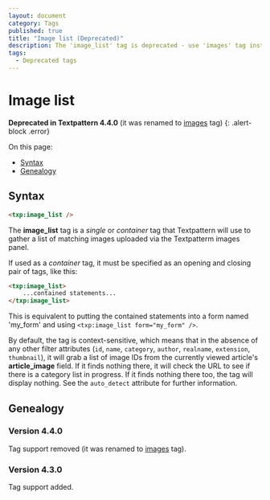 ```yaml
---
layout: document
category: Tags
published: true
title: "Image list (Deprecated)"
description: The 'image_list' tag is deprecated - use 'images' tag instead.
tags:
  - Deprecated tags
---
```


# Image list

**Deprecated in Textpattern 4.4.0** (it was renamed to [images](images) tag)
{: .alert-block .error}

On this page:

* [Syntax](#syntax)
* [Genealogy](#genealogy)

## Syntax

~~~ html
<txp:image_list />
~~~

The **image_list** tag is a *single* or *container* tag that Textpattern will use to gather a list of matching images uploaded via the Textpatterm images panel.

If used as a *container* tag, it must be specified as an opening and closing pair of tags, like this:

~~~ html
<txp:image_list>
    ...contained statements...
</txp:image_list>
~~~

This is equivalent to putting the contained statements into a form named 'my_form' and using `<txp:image_list form="my_form" />`.

By default, the tag is context-sensitive, which means that in the absence of any other filter attributes (`id`, `name`, `category`, `author`, `realname`, `extension`, `thumbnail`), it will grab a list of image IDs from the currently viewed article's **article_image** field. If it finds nothing there, it will check the URL to see if there is a category list in progress. If it finds nothing there too, the tag will display nothing. See the `auto_detect` attribute for further information.

## Genealogy

### Version 4.4.0

Tag support removed (it was renamed to [images](images) tag).

### Version 4.3.0

Tag support added.
